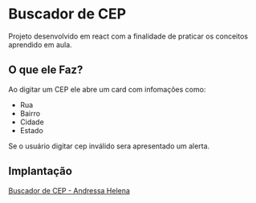 # Buscador de CEP

Projeto desenvolvido em react com a finalidade de praticar os conceitos aprendido em aula. 

## O que ele Faz?

Ao digitar um CEP ele abre um card com infomações como:
- Rua
- Bairro
- Cidade
- Estado


Se o usuário digitar cep inválido sera apresentado um alerta.

## Implantação

<a href="https://andressahelena.github.io/Buscador" target="_blank">Buscador de CEP - Andressa Helena</a>



